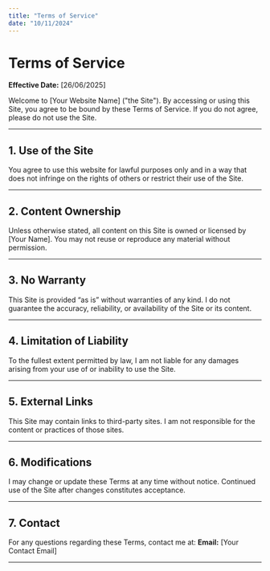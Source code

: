 ```yaml
---
title: "Terms of Service"
date: "10/11/2024"
---
```


# Terms of Service

**Effective Date:** \[26/06/2025]

Welcome to \[Your Website Name] ("the Site"). By accessing or using this Site, you agree to be bound by these Terms of Service. If you do not agree, please do not use the Site.

---

## 1. Use of the Site

You agree to use this website for lawful purposes only and in a way that does not infringe on the rights of others or restrict their use of the Site.

---

## 2. Content Ownership

Unless otherwise stated, all content on this Site is owned or licensed by \[Your Name]. You may not reuse or reproduce any material without permission.

---

## 3. No Warranty

This Site is provided “as is” without warranties of any kind. I do not guarantee the accuracy, reliability, or availability of the Site or its content.

---

## 4. Limitation of Liability

To the fullest extent permitted by law, I am not liable for any damages arising from your use of or inability to use the Site.

---

## 5. External Links

This Site may contain links to third-party sites. I am not responsible for the content or practices of those sites.

---

## 6. Modifications

I may change or update these Terms at any time without notice. Continued use of the Site after changes constitutes acceptance.

---

## 7. Contact

For any questions regarding these Terms, contact me at:
**Email:** \[Your Contact Email]

---